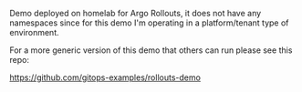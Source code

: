 Demo deployed on homelab for Argo Rollouts, it does not have any namespaces since for
this demo I'm operating in a platform/tenant type of environment.

For a more generic version of this demo that others can run please see this repo:

https://github.com/gitops-examples/rollouts-demo
